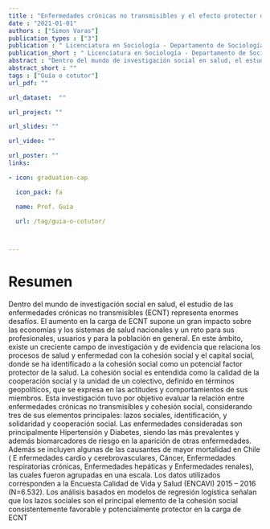 ```yaml
---
title : "Enfermedades crónicas no transmisibles y el efecto protector de la cohesión social en Chile"
date : "2021-01-01"
authors : ["Simon Varas"]
publication_types : ["3"]
publication : " Licenciatura en Sociología - Departamento de Sociología, Facultad de Ciencias Sociales, Universidad de Chile. Santiago de Chile"
publication_short : " Licenciatura en Sociología - Departamento de Sociología, Facultad de Ciencias Sociales, Universidad de Chile. Santiago de Chile"
abstract : "Dentro del mundo de investigación social en salud, el estudio de las enfermedades crónicas no transmisibles (ECNT) representa enormes desafíos"
abstract_short : ""
tags : ["Guía o cotutor"]
url_pdf: ""

url_dataset:  ""

url_project: ""

url_slides: ""

url_video: ""

url_poster: ""
links:

- icon: graduation-cap

  icon_pack: fa

  name: Prof. Guía

  url: /tag/guia-o-cotutor/



---
```


# Resumen

Dentro del mundo de investigación social en salud, el estudio de las enfermedades crónicas no
transmisibles (ECNT) representa enormes desafíos. El aumento en la carga de ECNT supone
un gran impacto sobre las economías y los sistemas de salud nacionales y un reto para sus
profesionales, usuarios y para la población en general. En este ámbito, existe un creciente
campo de investigación y de evidencia que relaciona los procesos de salud y enfermedad con
la cohesión social y el capital social, donde se ha identificado a la cohesión social como un
potencial factor protector de la salud. La cohesión social es entendida como la calidad de la
cooperación social y la unidad de un colectivo, definido en términos geopolíticos, que se
expresa en las actitudes y comportamientos de sus miembros. Esta investigación tuvo por
objetivo evaluar la relación entre enfermedades crónicas no transmisibles y cohesión social,
considerando tres de sus elementos principales: lazos sociales, identificación, y solidaridad y
cooperación social. Las enfermedades consideradas son principalmente Hipertensión y
Diabetes, siendo las más prevalentes y además biomarcadores de riesgo en la aparición de otras
enfermedades. Además se incluyen algunas de las causantes de mayor mortalidad en Chile
( E nfermedades cardio y cerebrovasculares, Cáncer, Enfermedades respiratorias crónicas,
Enfermedades hepáticas y Enfermedades renales), las cuales fueron agrupadas en una escala.
Los datos utilizados corresponden a la Encuesta Calidad de Vida y Salud (ENCAVI) 2015 –
2016 (N=6.532). Los análisis basados en modelos de regresión logística señalan que los lazos
sociales son el principal elemento de la cohesión social consistentemente favorable y
potencialmente protector en la carga de ECNT
